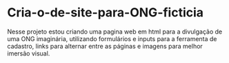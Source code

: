 # Cria-o-de-site-para-ONG-ficticia
Nesse projeto estou criando uma pagina web em html para a divulgação de uma ONG imaginária, utilizando formulários e inputs para a ferramenta de cadastro, links para alternar entre as páginas e imagens para melhor imersão visual.
